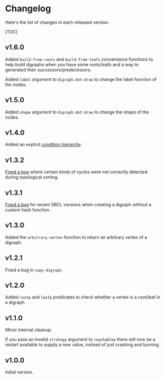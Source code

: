 Changelog
=========

Here's the list of changes in each released version.

[TOC]

v1.6.0
------

Added `build-from-roots` and `build-from-leafs` convenience functions to help
build digraphs when you have some roots/leafs and a way to generated their
successors/predecessors.

Added `label` argument to `digraph.dot:draw` to change the label function of the
nodes.

v1.5.0
------

Added `shape` argument to `digraph.dot:draw` to change the shape of the nodes.

v1.4.0
------

Added an explicit [condition hierarchy](../usage#conditions).

v1.3.2
------

[Fixed a bug](https://github.com/sjl/cl-digraph/issues/4) where certain kinds of
cycles were not correctly detected during topological sorting.

v1.3.1
------

[Fixed a bug](https://github.com/sjl/cl-digraph/pull/3) for recent SBCL versions
when creating a digraph without a custom hash function.

v1.3.0
------

Added the `arbitrary-vertex` function to return an arbitrary vertex of
a digraph.

v1.2.1
------

Fixed a bug in `copy-digraph`.

v1.2.0
------

Added `rootp` and `leafp` predicates to check whether a vertex is a root/leaf in
a digraph.

v1.1.0
------

Minor internal cleanup.

If you pass an invalid `strategy` argument to `reachablep` there will now be
a restart available to supply a new value, instead of just crashing and burning.

v1.0.0
------

Initial version.
